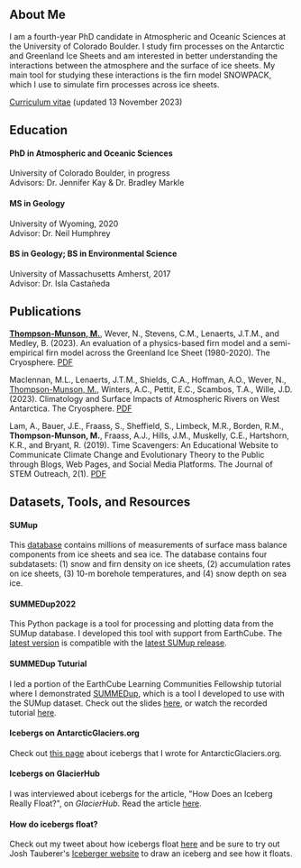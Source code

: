 ## About Me

I am a fourth-year PhD candidate in Atmospheric and Oceanic Sciences at the University of Colorado Boulder. I study firn processes on the Antarctic and Greenland Ice Sheets and am interested in better understanding the interactions between the atmosphere and the surface of ice sheets. My main tool for studying these interactions is the firn model SNOWPACK, which I use to simulate firn processes across ice sheets.

[Curriculum vitae](./Thompson_Munson_CV_full.pdf) (updated 13 November 2023)


## Education

#### PhD in Atmospheric and Oceanic Sciences
University of Colorado Boulder, in progress
<br>
Advisors: Dr. Jennifer Kay & Dr. Bradley Markle

#### MS in Geology
University of Wyoming, 2020
<br>
Advisor: Dr. Neil Humphrey

#### BS in Geology; BS in Environmental Science
University of Massachusetts Amherst, 2017
<br>
Advisor: Dr. Isla Castañeda


## Publications

<u><b>Thompson-Munson, M.</b></u>, Wever, N., Stevens, C.M., Lenaerts, J.T.M., and Medley, B. (2023). An evaluation of a physics-based firn model and a semi-empirical firn model across the Greenland Ice Sheet (1980-2020). The Cryosphere. [PDF](https://tc.copernicus.org/articles/17/2185/2023/tc-17-2185-2023.pdf)

Maclennan, M.L., Lenaerts, J.T.M., Shields, C.A., Hoffman, A.O., Wever, N., <u>Thompson-Munson, M.</u>, Winters, A.C., Pettit, E.C., Scambos, T.A., Wille, J.D. (2023). Climatology and Surface Impacts of Atmospheric Rivers on West Antarctica. The Cryosphere. [PDF](https://tc.copernicus.org/articles/17/865/2023/tc-17-865-2023.pdf)

Lam, A., Bauer, J.E., Fraass, S., Sheffield, S., Limbeck, M.R., Borden, R.M., <b>Thompson-Munson, M.</b>, Fraass, A.J., Hills, J.M., Muskelly, C.E., Hartshorn, K.R., and Bryant, R. (2019). Time Scavengers: An Educational Website to Communicate Climate Change and Evolutionary Theory to the Public through Blogs, Web Pages, and Social Media Platforms. The Journal of STEM Outreach, 2(1). [PDF](https://scholarworks.umass.edu/cgi/viewcontent.cgi?article=1000&context=geo_grad_pubs)


## Datasets, Tools, and Resources

#### SUMup ####
This [database](https://arcticdata.io/catalog/view/doi:10.18739/A24Q7QR58) contains millions of measurements of surface mass balance components from ice sheets and sea ice. The database contains four subdatasets: (1) snow and firn density on ice sheets, (2) accumulation rates on ice sheets, (3) 10-m borehole temperatures, and (4) snow depth on sea ice.

#### SUMMEDup2022 ####
This Python package is a tool for processing and plotting data from the SUMup database. I developed this tool with support from EarthCube. The [latest version](https://github.com/MeganTM/SUMMEDup2022) is compatible with the [latest SUMup release](https://arcticdata.io/catalog/view/doi:10.18739/A24Q7QR58).

#### SUMMEDup Tuturial ####
I led a portion of the EarthCube Learning Communities Fellowship tutorial where I demonstrated [SUMMEDup](https://github.com/MeganTM/SUMMEDup), which is a tool I developed to use with the SUMup dataset. Check out the slides [here](./EarthCube_tutorial.pdf), or watch the recorded tutorial [here](https://youtu.be/Mw8wfqEACKw?t=1293).

#### Icebergs on AntarcticGlaciers.org ####
Check out [this page](http://www.antarcticglaciers.org/glacier-processes/glacier-types/icebergs/) about icebergs that I wrote for AntarcticGlaciers.org.

#### Icebergs on GlacierHub ####
I was interviewed about icebergs for the article, "How Does an Iceberg Really Float?", on _GlacierHub_. Read the article [here](https://blogs.ei.columbia.edu/2021/03/12/iceberg-really-float/).

#### How do icebergs float? ####
Check out my tweet about how icebergs float [here](https://twitter.com/GlacialMeg/status/1362557149147058178) and be sure to try out Josh Tauberer's [Iceberger website](https://joshdata.me/iceberger.html) to draw an iceberg and see how it floats.
